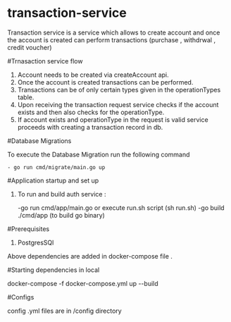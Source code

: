 # transaction-service

Transaction service is a service which allows to create account and once the account is created can perform
transactions (purchase , withdrwal , credit voucher)

#Trnasaction service flow

1. Account needs to be created via createAccount api.
2. Once the account is created transactions can be performed.
3. Transactions can be of only certain types given in the operationTypes table.
4. Upon receiving the transaction request service checks if the account exists and then also checks for the operationType.
5. If account exists and operationType in the request is valid service proceeds with creating a transaction record in db.

#Database Migrations

 To execute the Database Migration run the following command 

    - go run cmd/migrate/main.go up


#Application startup and set up

1. To run and build auth service :

   -go run cmd/app/main.go  or execute run.sh script (sh run.sh)
   -go build ./cmd/app (to build go binary)

   
#Prerequisites

1. PostgresSQl


Above dependencies are added in docker-compose file .

#Starting dependencies in local

docker-compose -f docker-compose.yml up --build

#Configs

config .yml files are in /config directory
